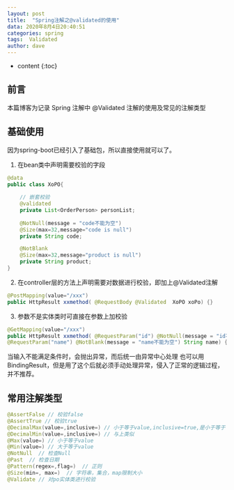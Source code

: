 ```yaml
---
layout: post
title:  "Spring注解之@validated的使用"
data: 2020年8月4日20:40:51
categories: spring
tags:  Validated
author: dave
---
```


* content
{:toc}
## 前言
本篇博客为记录 Spring 注解中 @Validated 注解的使用及常见的注解类型




## 基础使用
因为spring-boot已经引入了基础包，所以直接使用就可以了。
1. 在bean类中声明需要校验的字段
```java
@data
public class XoPO{
    
	// 嵌套校验
    @validated
    private List<OrderPerson> personList;
    
    @NotNull(message = "code不能为空")
    @Size(max=32,message="code is null")
    private String code;

    @NotBlank
    @Size(max=32,message="product is null")
    private String product;
}
```
2. 在controller层的方法上声明需要对数据进行校验，即加上@Validated注解
```java
@PostMapping(value="/xxx")
public HttpResult xxmethod( @RequestBody @Validated  XoPO xoPo) {}
```
3. 参数不是实体类时可直接在参数上加校验
```java
@GetMapping(value="/xxx")
public HttpResult xxmethod( @RequestParam("id") @NotNull(message = "id不能为空") Long id,
@RequestParam("name") @NotBlank(message = "name不能为空") String name) {}
```
当输入不能满足条件时，会抛出异常，而后统一由异常中心处理
也可以用BindingResult，但是用了这个后就必须手动处理异常，侵入了正常的逻辑过程，并不推荐。

## 常用注解类型
```java
@AssertFalse // 校验false
@AssertTrue // 校验true
@DecimalMax(value=,inclusive=) // 小于等于value,inclusive=true,是小于等于
@DecimalMin(value=,inclusive=) // 与上类似
@Max(value=) // 小于等于value
@Min(value=) // 大于等于value
@NotNull  // 检查Null
@Past  // 检查日期
@Pattern(regex=,flag=)  // 正则
@Size(min=, max=)  // 字符串，集合，map限制大小
@Validate // 对po实体类进行校验
```

